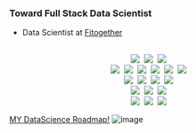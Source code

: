 ### Toward Full Stack Data Scientist
- Data Scientist at [Fitogether](https://www.fitogether.com/, "fitogether link")

<p align="center">
  <br>
  <img src="https://img.shields.io/badge/-PYTHON-lightgrey?logo=Python"/>&nbsp
  <img src="https://img.shields.io/badge/-R Project-lightgrey?logo=R"/>&nbsp
  <img src="https://img.shields.io/badge/-csharp-lightgrey?logo=csharp"/>&nbsp
  <br>
  <img src="https://img.shields.io/badge/-TensorFlow-lightgrey?logo=TensorFlow"/>&nbsp
  <img src="https://img.shields.io/badge/-Keras-lightgrey?logo=Keras"/>&nbsp
  <img src="https://img.shields.io/badge/-PyTorch-lightgrey?logo=PyTorch"/>&nbsp
  <img src="https://img.shields.io/badge/-pandas-lightgrey?logo=Pandas"/>&nbsp
  <img src="https://img.shields.io/badge/-NumPy-lightgrey?logo=Numpy"/>&nbsp
  <img src="https://img.shields.io/badge/-scikit-learn-lightgrey?logo=scikit-learn"/>&nbsp
  <br>
  <img src="https://img.shields.io/badge/-Git-lightgrey?logo=Git"/>&nbsp
  <img src="https://img.shields.io/badge/-Docker-lightgrey?logo=Docker"/>&nbsp
  <img src="https://img.shields.io/badge/-GCP-lightgrey?logo=googlecloud"/>&nbsp
  <img src="https://img.shields.io/badge/-Octave-lightgrey?logo=Octave"/>&nbsp
  <br>
  <img src="https://img.shields.io/badge/-jupyter-lightgrey?logo=Jupyter"/>&nbsp
  <img src="https://img.shields.io/badge/-PyCharm-lightgrey?logo=PyCharm"/>&nbsp
  <img src="https://img.shields.io/badge/-VS Code-lightgrey?logo=visualstudiocode"/>&nbsp
  <br>
  <img src="https://img.shields.io/badge/-Windows-lightgrey?logo=Windows"/>&nbsp
  <img src="https://img.shields.io/badge/-MacOS-lightgrey?logo=Apple"/>&nbsp
  <img src="https://img.shields.io/badge/-Ubuntu-lightgrey?logo=Ubuntu"/>&nbsp
</p>

[MY DataScience Roadmap!](https://mm.tt/1738940841?t=KLCxSbktun)
![image](https://user-images.githubusercontent.com/37280722/103731006-7dd52780-5027-11eb-8bde-98da39ff0235.png)

